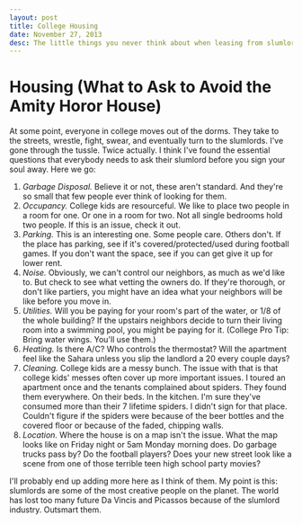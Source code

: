 ```yaml
---
layout: post
title: College Housing
date: November 27, 2013
desc: The little things you never think about when leasing from slumlords.
---
```

# Housing (What to Ask to Avoid the Amity Horor House)

At some point, everyone in college moves out of the dorms. They take to the streets, wrestle, fight, swear, and eventually turn to the slumlords. I've gone through the tussle. Twice actually. I think I've found the essential questions that everybody needs to ask their slumlord before you sign your soul away. Here we go:

1. *Garbage Disposal.* Believe it or not, these aren't standard. And they're so small that few people ever think of looking for them.
2. *Occupancy.* College kids are resourceful. We like to place two people in a room for one. Or one in a room for two. Not all single bedrooms hold two people. If this is an issue, check it out.
3. *Parking.* This is an interesting one. Some people care. Others don't. If the place has parking, see if it's covered/protected/used during football games. If you don't want the space, see if you can get give it up for lower rent.
4. *Noise.* Obviously, we can't control our neighbors, as much as we'd like to. But check to see what vetting the owners do. If they're thorough, or don't like partiers, you might have an idea what your neighbors will be like before you move in.
5. *Utilities.* Will you be paying for your room's part of the water, or 1/8 of the whole building? If the upstairs neighbors decide to turn their living room into a swimming pool, you might be paying for it. (College Pro Tip: Bring water wings. You'll use them.)
6. *Heating.* Is there A/C? Who controls the thermostat? Will the apartment feel like the Sahara unless you slip the landlord a 20 every couple days?
7. *Cleaning.* College kids are a messy bunch. The issue with that is that college kids' messes often cover up more important issues. I toured an apartment once and the tenants complained about spiders. They found them everywhere. On their beds. In the kitchen. I'm sure they've consumed more than their 7 lifetime spiders. I didn't sign for that place. Couldn't figure if the spiders were because of the beer bottles and the covered floor or because of the faded, chipping walls.
8. *Location.* Where the house is on a map isn't the issue. What the map looks like on Friday night or 5am Monday morning does. Do garbage trucks pass by? Do the football players? Does your new street look like a scene from one of those terrible teen high school party movies?

I'll probably end up adding more here as I think of them. My point is this: slumlords are some of the most creative people on the planet. The world has lost too many future Da Vincis and Picassos because of the slumlord industry. Outsmart them.

